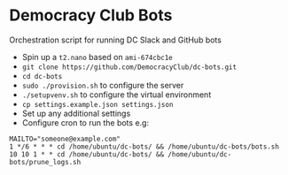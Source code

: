 # Democracy Club Bots

Orchestration script for running DC Slack and GitHub bots

* Spin up a `t2.nano` based on `ami-674cbc1e`
* `git clone https://github.com/DemocracyClub/dc-bots.git`
* `cd dc-bots`
* `sudo ./provision.sh` to configure the server
* `./setupvenv.sh` to configure the virtual environment
* `cp settings.example.json settings.json`
* Set up any additional settings
* Configure cron to run the bots e.g:

```
MAILTO="someone@example.com"
1 */6 * * * cd /home/ubuntu/dc-bots/ && /home/ubuntu/dc-bots/bots.sh
10 10 1 * * cd /home/ubuntu/dc-bots/ && /home/ubuntu/dc-bots/prune_logs.sh
```
